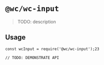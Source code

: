 # `@wc/wc-input`

> TODO: description

## Usage

```
const wcInput = require('@wc/wc-input');23

// TODO: DEMONSTRATE API
```
